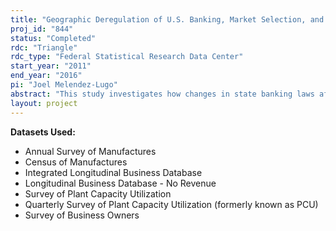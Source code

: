 ```yaml
---
title: "Geographic Deregulation of U.S. Banking, Market Selection, and Economic Growth"
proj_id: "844"
status: "Completed"
rdc: "Triangle"
rdc_type: "Federal Statistical Research Data Center"
start_year: "2011"
end_year: "2016"
pi: "Joel Melendez-Lugo"
abstract: "This study investigates how changes in state banking laws affect firms' access to credit, asset accumulation, and economic performance. Work will focus on manufacturing firms but will also investigate how banking law changes affect other sectors of the economy. The research uses the Quarterly Survey of Plant Capacity (QPC), the Annual Survey of Manufactures (ASM), the Census of Manufactures (CMF), and the Longitudinal Business Database to analyze the effects of banking deregulation on plant-level output, employment, investment, productivity, and capital-to-labor ratios. Further, the project investigates the influence of banking deregulation on the market selection process and the reallocation of resources across manufacturing plants. The study will also use the Survey of Business Owners and the Integrated Longitudinal Business Database to provide a direct research link between credit markets and the productive sector by identifying firms that use debt to finance startup capital. This will allow the researchers to investigate whether banking deregulation affects access to credit for new businesses or the future performance and asset accumulation of borrowing firms. The research will benefit the Census Bureau by studying the quality of the data in the recently launched QPC. The researchers will compare the data in the QPC to data in the ASM and CMF, in addition to using the QPC (and it predecessor, the annual Survey of Plant Capacity Utilization) to study variation in capacity utilization rates across states. The analysis of capacity utilization variation will be performed in order to evaluate whether the QPC can be used to make inferences at the state level.  Finally, this work will benefit the Bureau by producing population estimates of how changes in state banking regulations affect firms' access to credit and asset accumulation, and how such changes influence the manufacturing sector in terms of the economic performance and input choices of plants, the reallocation of resources, and the market selection process."
layout: project
---
```


**Datasets Used:**

  - Annual Survey of Manufactures 
  - Census of Manufactures 
  - Integrated Longitudinal Business Database 
  - Longitudinal Business Database - No Revenue 
  - Survey of Plant Capacity Utilization 
  - Quarterly Survey of Plant Capacity Utilization (formerly known as PCU) 
  - Survey of Business Owners 

